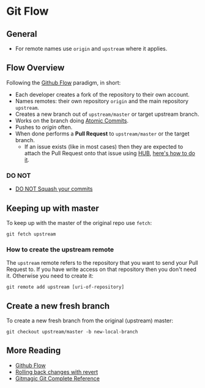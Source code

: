 # Git Flow

## General

* For remote names use `origin` and `upstream` where it applies.

## Flow Overview

Following the [Github Flow][] paradigm, in short:

* Each developer creates a fork of the repository to their own account.
* Names remotes: their own repository `origin` and the main repository `upstream`.
* Creates a new branch out of `upstream/master` or target upstream branch.
* Works on the branch doing [Atomic Commits](http://en.wikipedia.org/wiki/Atomic_commit).
* Pushes to *origin* often.
* When done performs a **Pull Request** to `upstream/master` or the target branch.
  * If an issue exists (like in most cases) then they are expected to attach the Pull Request onto that issue using [HUB][], [here's how to do it](Advanced-Git-Cheatsheet.md#working-with-hub).

### DO NOT

* [DO NOT Squash your commits](http://thanpol.as/javascript/Dont-Squash-its-rude-and-a-lie/)

## Keeping up with master

To keep up with the master of the original repo use `fetch`:

```
git fetch upstream
```

### How to create the upstream remote

The `upstream` remote refers to the repository that you want to send your Pull Request to. If you have write access on that repository then you don't need it. Otherwise you need to create it:

```
git remote add upstream [uri-of-repository]
```

## Create a new fresh branch

To create a new fresh branch from the original (upstream) master:

```
git checkout upstream/master -b new-local-branch
```

## More Reading

* [Github Flow][]
* [Rolling back changes with revert](http://gitready.com/intermediate/2009/03/16/rolling-back-changes-with-revert.html)
* [Gitmagic Git Complete Reference](http://www-cs-students.stanford.edu/~blynn/gitmagic/)

[Github Flow]: http://scottchacon.com/2011/08/31/github-flow.html
[HUB]: http://hub.github.com/
